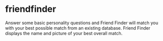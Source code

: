 # friendfinder
Answer some basic personality questions and Friend Finder will match you with your best possible match from an existing database. Friend Finder displays the name and picture of your best overall match.
